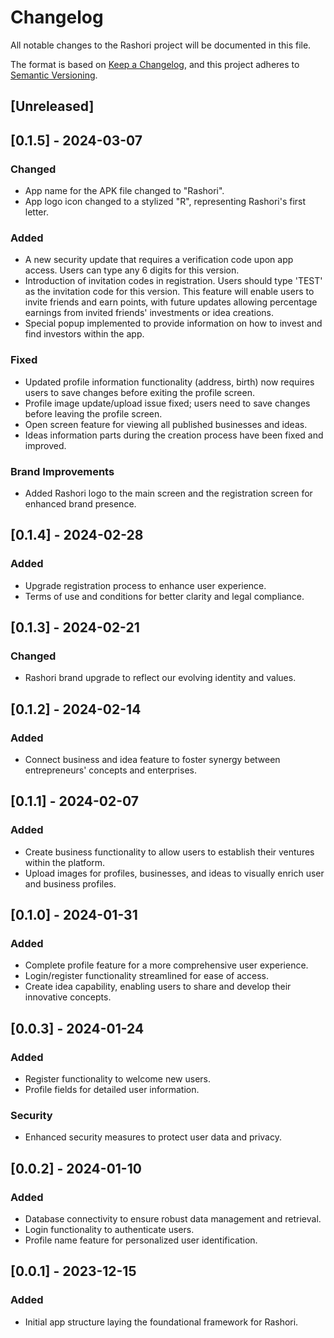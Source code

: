 # Changelog

All notable changes to the Rashori project will be documented in this file.

The format is based on [Keep a Changelog](https://keepachangelog.com/en/1.0.0/), and this project adheres to [Semantic Versioning](https://semver.org/spec/v2.0.0.html).

## [Unreleased]

## [0.1.5] - 2024-03-07
### Changed
- App name for the APK file changed to "Rashori".
- App logo icon changed to a stylized "R", representing Rashori's first letter.

### Added
- A new security update that requires a verification code upon app access. Users can type any 6 digits for this version.
- Introduction of invitation codes in registration. Users should type 'TEST' as the invitation code for this version. This feature will enable users to invite friends and earn points, with future updates allowing percentage earnings from invited friends' investments or idea creations.
- Special popup implemented to provide information on how to invest and find investors within the app.

### Fixed
- Updated profile information functionality (address, birth) now requires users to save changes before exiting the profile screen.
- Profile image update/upload issue fixed; users need to save changes before leaving the profile screen.
- Open screen feature for viewing all published businesses and ideas.
- Ideas information parts during the creation process have been fixed and improved.

### Brand Improvements
- Added Rashori logo to the main screen and the registration screen for enhanced brand presence.

## [0.1.4] - 2024-02-28
### Added
- Upgrade registration process to enhance user experience.
- Terms of use and conditions for better clarity and legal compliance.

## [0.1.3] - 2024-02-21
### Changed
- Rashori brand upgrade to reflect our evolving identity and values.

## [0.1.2] - 2024-02-14
### Added
- Connect business and idea feature to foster synergy between entrepreneurs' concepts and enterprises.

## [0.1.1] - 2024-02-07
### Added
- Create business functionality to allow users to establish their ventures within the platform.
- Upload images for profiles, businesses, and ideas to visually enrich user and business profiles.

## [0.1.0] - 2024-01-31
### Added
- Complete profile feature for a more comprehensive user experience.
- Login/register functionality streamlined for ease of access.
- Create idea capability, enabling users to share and develop their innovative concepts.

## [0.0.3] - 2024-01-24
### Added
- Register functionality to welcome new users.
- Profile fields for detailed user information.
### Security
- Enhanced security measures to protect user data and privacy.

## [0.0.2] - 2024-01-10
### Added
- Database connectivity to ensure robust data management and retrieval.
- Login functionality to authenticate users.
- Profile name feature for personalized user identification.

## [0.0.1] - 2023-12-15
### Added
- Initial app structure laying the foundational framework for Rashori.
